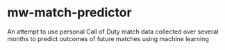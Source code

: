# mw-match-predictor
An attempt to use personal Call of Duty match data collected over several months to predict outcomes of future matches using machine learning
